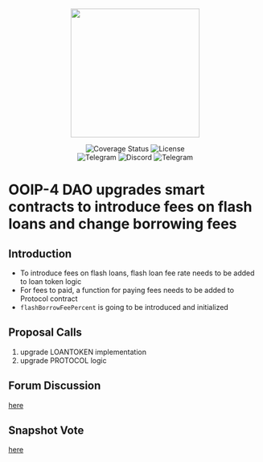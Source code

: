 <br/>
<p align="center"><img src="https://bzx.network/images/logo.svg" width="256" /></p>

<div align="center">

  <a href='' style="text-decoration:none;">
    <img src='https://img.shields.io/coveralls/github/bZxNetwork/contractsV2' alt='Coverage Status' />
  </a>
  <a href='https://github.com/bZxNetwork/contractsV2/blob/master/LICENSE' style="text-decoration:none;">
    <img src='https://img.shields.io/github/license/bZxNetwork/contractsV2' alt='License' />
  </a>
  <br/>
  <a href='https://t.me/b0xNet' style="text-decoration:none;">
    <img src='https://img.shields.io/badge/chat-on%20telegram-9cf.svg?longCache=true' alt='Telegram' />
  </a>
  <a href='https://bzx.network/discord' style="text-decoration:none;">
    <img src='https://img.shields.io/discord/450115178516971531?label=Discord' alt='Discord' />
  </a>
  <a href='https://t.me/b0xNet' style="text-decoration:none;">
    <img src='https://img.shields.io/twitter/follow/bzxHQ?style=social' alt='Telegram' />
  </a>
  
</div>

# OOIP-4 DAO upgrades smart contracts to introduce fees on flash loans and change borrowing fees

## Introduction

- To introduce fees on flash loans, flash loan fee rate needs to be added to loan token logic
- For fees to paid, a function for paying fees needs to be added to Protocol contract
- `flashBorrowFeePercent` is going to be introduced and initialized

## Proposal Calls

1. upgrade LOANTOKEN implementation
2. upgrade PROTOCOL logic



## Forum Discussion

[here](https://forum.bzx.network/t/eliminating-origination-fees-and-changes-to-the-lend-borrow-market/443)

## Snapshot Vote

[here](https://snapshot.org/#/bzx.eth/proposal/QmVQgj3xyGR3ieHAGdAgomt59KjETJYvyFpm54f2u4kZQW)


